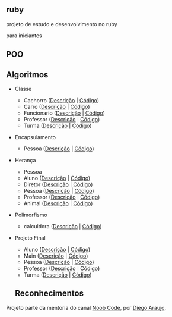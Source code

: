 ## ruby 
projeto de estudo e desenvolvimento no ruby

para iniciantes

## POO
## Algoritmos

* Classe
  * Cachorro ([Descrição](https://youtu.be/p90UU7Pwh1U) | [Código](/algoritimo/cachorro.rb))
  * Carro ([Descrição](https://youtu.be/p90UU7Pwh1U) | [Código](/algoritimo/carro.rb))
  * Funcionario ([Descrição](https://youtu.be/p90UU7Pwh1U) | [Código](/algoritimo/funcionario.rb))
  * Professor ([Descrição](https://youtu.be/p90UU7Pwh1U) | [Código](/algoritimo/professor.rb))
  * Turma ([Descrição](https://youtu.be/p90UU7Pwh1U) | [Código](/algoritimo/turma.rb))
* Encapsulamento  
  * Pessoa ([Descrição](https://www.youtube.com/watch?v=NYDWIYTvu4w&t=1s) | [Código](/algoritimo/pessoa.rb))
* Herança
  * Pessoa
  * Aluno ([Descrição](https://www.youtube.com/watch?v=qJZoLQDr7Es&t=23s) | [Código](/algoritimo/aluno.rb))
  * Diretor ([Descrição](https://www.youtube.com/watch?v=qJZoLQDr7Es&t=23s) | [Código](/algoritimo/diretor.rb))
  * Pessoa ([Descrição](https://www.youtube.com/watch?v=qJZoLQDr7Es&t=23s) | [Código](/algoritimo/pessoa.rb))
  * Professor ([Descrição](https://www.youtube.com/watch?v=qJZoLQDr7Es&t=23s) | [Código](/algoritimo/professor.rb))
  * Animal ([Descrição](https://www.youtube.com/watch?v=qJZoLQDr7Es&t=23s) | [Código](/algoritimo/animal.rb))
* Polimorfismo
  * calculdora ([Descrição](https://www.youtube.com/watch?v=qJZoLQDr7Es&t=23s) | [Código](/algoritimo/caculadora.rb))
* Projeto Final
  * Aluno ([Descrição](https://youtu.be/6pKVQDZEzcY) | [Código](/algoritimo/aluno.rb))
  * Main ([Descrição](https://youtu.be/6pKVQDZEzcY) | [Código](/algoritimo/main.rb))
  * Pessoa ([Descrição](https://youtu.be/6pKVQDZEzcY) | [Código](/algoritimo/pessoa.rb))
  * Professor ([Descrição](https://youtu.be/6pKVQDZEzcY) | [Código](/algoritimo/professor.rb))
  * Turma ([Descrição](https://youtu.be/6pKVQDZEzcY) | [Código](/algoritimo/turma.rb))

  ## Reconhecimentos

Projeto parte da mentoria do canal [Noob Code](https://www.youtube.com/channel/UCE7utsNu7u7HqoZDT2OdUiA), por [Diego Araujo](https://github.com/diegoshakan).
